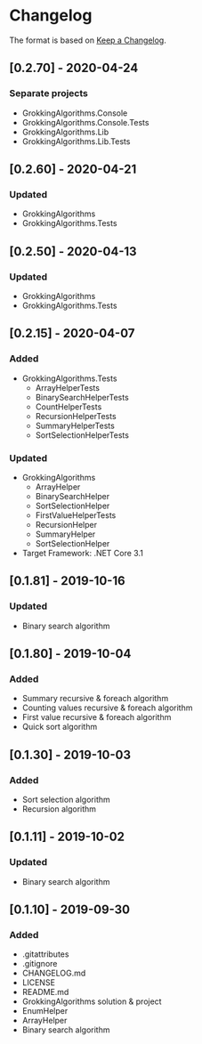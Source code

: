 # Changelog

The format is based on [Keep a Changelog](https://keepachangelog.com/en/1.0.0/).

## [0.2.70] - 2020-04-24
### Separate projects
- GrokkingAlgorithms.Console
- GrokkingAlgorithms.Console.Tests
- GrokkingAlgorithms.Lib
- GrokkingAlgorithms.Lib.Tests

## [0.2.60] - 2020-04-21
### Updated
- GrokkingAlgorithms
- GrokkingAlgorithms.Tests

## [0.2.50] - 2020-04-13
### Updated
- GrokkingAlgorithms
- GrokkingAlgorithms.Tests

## [0.2.15] - 2020-04-07
### Added
- GrokkingAlgorithms.Tests
  - ArrayHelperTests
  - BinarySearchHelperTests
  - CountHelperTests
  - RecursionHelperTests
  - SummaryHelperTests
  - SortSelectionHelperTests
### Updated
- GrokkingAlgorithms
  - ArrayHelper
  - BinarySearchHelper
  - SortSelectionHelper
  - FirstValueHelperTests
  - RecursionHelper
  - SummaryHelper
  - SortSelectionHelper
- Target Framework: .NET Core 3.1

## [0.1.81] - 2019-10-16
### Updated
- Binary search algorithm

## [0.1.80] - 2019-10-04
### Added
- Summary recursive & foreach algorithm
- Counting values recursive & foreach algorithm
- First value recursive & foreach algorithm
- Quick sort algorithm

## [0.1.30] - 2019-10-03
### Added
- Sort selection algorithm
- Recursion algorithm

## [0.1.11] - 2019-10-02
### Updated
- Binary search algorithm

## [0.1.10] - 2019-09-30
### Added
- .gitattributes
- .gitignore
- CHANGELOG.md
- LICENSE
- README.md
- GrokkingAlgorithms solution & project
- EnumHelper
- ArrayHelper
- Binary search algorithm
